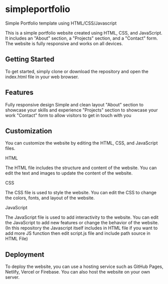 # simpleportfolio
Simple Portfolio template using HTML/CSS/Javascript 

This is a simple portfolio website created using HTML, CSS, and JavaScript. It includes an "About" section, a "Projects" section, and a "Contact" form. The website is fully responsive and works on all devices.

## Getting Started

To get started, simply clone or download the repository and open the index.html file in your web browser.

## Features
Fully responsive design
Simple and clean layout
"About" section to showcase your skills and experience
"Projects" section to showcase your work
"Contact" form to allow visitors to get in touch with you

## Customization

You can customize the website by editing the HTML, CSS, and JavaScript files.

HTML

The HTML file includes the structure and content of the website. You can edit the text and images to update the content of the website.

CSS

The CSS file is used to style the website. You can edit the CSS to change the colors, fonts, and layout of the website.

JavaScript

The JavaScript file is used to add interactivity to the website. You can edit the JavaScript to add new features or change the behavior of the website.
(In this repository the Javascript itself includes in HTML file if you want to add more JS function then edit script.js file and include path source in HTML File)

## Deployment

To deploy the website, you can use a hosting service such as GitHub Pages, Netlify, Vercel or Firebase. You can also host the website on your own server.
